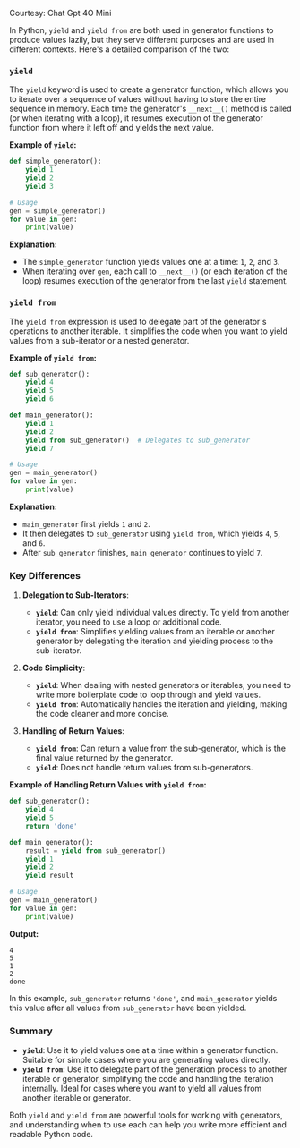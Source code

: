 Courtesy: Chat Gpt 4O Mini

In Python, `yield` and `yield from` are both used in generator functions to produce values lazily, but they serve different purposes and are used in different contexts. Here's a detailed comparison of the two:

### `yield`

The `yield` keyword is used to create a generator function, which allows you to iterate over a sequence of values without having to store the entire sequence in memory. Each time the generator's `__next__()` method is called (or when iterating with a loop), it resumes execution of the generator function from where it left off and yields the next value.

**Example of `yield`:**

```python
def simple_generator():
    yield 1
    yield 2
    yield 3

# Usage
gen = simple_generator()
for value in gen:
    print(value)
```

**Explanation:**
- The `simple_generator` function yields values one at a time: `1`, `2`, and `3`.
- When iterating over `gen`, each call to `__next__()` (or each iteration of the loop) resumes execution of the generator from the last `yield` statement.

### `yield from`

The `yield from` expression is used to delegate part of the generator's operations to another iterable. It simplifies the code when you want to yield values from a sub-iterator or a nested generator.

**Example of `yield from`:**

```python
def sub_generator():
    yield 4
    yield 5
    yield 6

def main_generator():
    yield 1
    yield 2
    yield from sub_generator()  # Delegates to sub_generator
    yield 7

# Usage
gen = main_generator()
for value in gen:
    print(value)
```

**Explanation:**
- `main_generator` first yields `1` and `2`.
- It then delegates to `sub_generator` using `yield from`, which yields `4`, `5`, and `6`.
- After `sub_generator` finishes, `main_generator` continues to yield `7`.

### Key Differences

1. **Delegation to Sub-Iterators**:
   - **`yield`**: Can only yield individual values directly. To yield from another iterator, you need to use a loop or additional code.
   - **`yield from`**: Simplifies yielding values from an iterable or another generator by delegating the iteration and yielding process to the sub-iterator.

2. **Code Simplicity**:
   - **`yield`**: When dealing with nested generators or iterables, you need to write more boilerplate code to loop through and yield values.
   - **`yield from`**: Automatically handles the iteration and yielding, making the code cleaner and more concise.

3. **Handling of Return Values**:
   - **`yield from`**: Can return a value from the sub-generator, which is the final value returned by the generator.
   - **`yield`**: Does not handle return values from sub-generators.

**Example of Handling Return Values with `yield from`:**

```python
def sub_generator():
    yield 4
    yield 5
    return 'done'

def main_generator():
    result = yield from sub_generator()
    yield 1
    yield 2
    yield result

# Usage
gen = main_generator()
for value in gen:
    print(value)
```

**Output:**
```
4
5
1
2
done
```

In this example, `sub_generator` returns `'done'`, and `main_generator` yields this value after all values from `sub_generator` have been yielded.

### Summary

- **`yield`**: Use it to yield values one at a time within a generator function. Suitable for simple cases where you are generating values directly.
- **`yield from`**: Use it to delegate part of the generation process to another iterable or generator, simplifying the code and handling the iteration internally. Ideal for cases where you want to yield all values from another iterable or generator.

Both `yield` and `yield from` are powerful tools for working with generators, and understanding when to use each can help you write more efficient and readable Python code.
